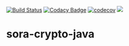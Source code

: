 [![Build Status](https://travis-ci.org/soramitsu/sora-crypto-java.svg?branch=master)](https://travis-ci.org/soramitsu/sora-crypto-java)
[![Codacy Badge](https://api.codacy.com/project/badge/Grade/13ef8daf900c4700add1ae28930a742d)](https://www.codacy.com/app/Warchant/sora-crypto-java?utm_source=github.com&amp;utm_medium=referral&amp;utm_content=soramitsu/sora-crypto-java&amp;utm_campaign=Badge_Grade)
[![codecov](https://codecov.io/gh/soramitsu/sora-crypto-java/branch/master/graph/badge.svg)](https://codecov.io/gh/soramitsu/sora-crypto-java)
[![](https://jitpack.io/v/soramitsu/sora-crypto-java.svg)](https://jitpack.io/#soramitsu/sora-crypto-java)

# sora-crypto-java

